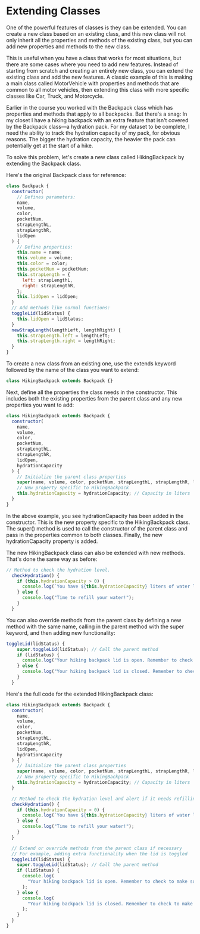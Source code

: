 # Extending Classes

One of the powerful features of classes is they can be extended. You can create a new class based on an existing class, and this new class will not only inherit all the properties and methods of the existing class, but you can add new properties and methods to the new class.

This is useful when you have a class that works for most situations, but there are some cases where you need to add new features. Instead of starting from scratch and creating an entirely new class, you can extend the existing class and add the new features. A classic example of this is making a main class called MotorVehicle with properties and methods that are common to all motor vehicles, then extending this class with more specific classes like Car, Truck, and Motorcycle.

Earlier in the course you worked with the Backpack class which has properties and methods that apply to all backpacks. But there's a snag: In my closet I have a hiking backpack with an extra feature that isn't covered by the Backpack class—a hydration pack. For my dataset to be complete, I need the ability to track the hydration capacity of my pack, for obvious reasons. The bigger the hydration capacity, the heavier the pack can potentially get at the start of a hike.

To solve this problem, let's create a new class called HikingBackpack by extending the Backpack class.

Here's the original Backpack class for reference:

```js
class Backpack {
  constructor(
    // Defines parameters:
    name,
    volume,
    color,
    pocketNum,
    strapLengthL,
    strapLengthR,
    lidOpen
  ) {
    // Define properties:
    this.name = name;
    this.volume = volume;
    this.color = color;
    this.pocketNum = pocketNum;
    this.strapLength = {
      left: strapLengthL,
      right: strapLengthR,
    };
    this.lidOpen = lidOpen;
  }
  // Add methods like normal functions:
  toggleLid(lidStatus) {
    this.lidOpen = lidStatus;
  }
  newStrapLength(lengthLeft, lengthRight) {
    this.strapLength.left = lengthLeft;
    this.strapLength.right = lengthRight;
  }
}
```

To create a new class from an existing one, use the extends keyword followed by the name of the class you want to extend:

```js
class HikingBackpack extends Backpack {}
```

Next, define all the properties the class needs in the constructor. This includes both the existing properties from the parent class and any new properties you want to add:

```js
class HikingBackpack extends Backpack {
  constructor(
    name,
    volume,
    color,
    pocketNum,
    strapLengthL,
    strapLengthR,
    lidOpen,
    hydrationCapacity
  ) {
    // Initialize the parent class properties
    super(name, volume, color, pocketNum, strapLengthL, strapLengthR, lidOpen);
    // New property specific to HikingBackpack
    this.hydrationCapacity = hydrationCapacity; // Capacity in liters
  }
}
```

In the above example, you see hydrationCapacity has been added in the constructor. This is the new property specific to the HikingBackpack class. The super() method is used to call the constructor of the parent class and pass in the properties common to both classes. Finally, the new hydrationCapacity property is added.

The new HikingBackpack class can also be extended with new methods. That's done the same way as before:

```js
// Method to check the hydration level.
  checkHydration() {
    if (this.hydrationCapacity > 0) {
      console.log(`You have ${this.hydrationCapacity} liters of water left.`);
    } else {
      console.log("Time to refill your water!");
    }
  }

```

You can also override methods from the parent class by defining a new method with the same name, calling in the parent method with the super keyword, and then adding new functionality:

```js
toggleLid(lidStatus) {
    super.toggleLid(lidStatus); // Call the parent method
    if (lidStatus) {
      console.log("Your hiking backpack lid is open. Remember to check to make sure the hydration pack is inserted.");
    } else {
      console.log("Your hiking backpack lid is closed. Remember to check to make sure the hydration pack is inserted.");
    }
  }

```

Here's the full code for the extended HikingBackpack class:

```js
class HikingBackpack extends Backpack {
  constructor(
    name,
    volume,
    color,
    pocketNum,
    strapLengthL,
    strapLengthR,
    lidOpen,
    hydrationCapacity
  ) {
    // Initialize the parent class properties
    super(name, volume, color, pocketNum, strapLengthL, strapLengthR, lidOpen);
    // New property specific to HikingBackpack
    this.hydrationCapacity = hydrationCapacity; // Capacity in liters
  }

  // Method to check the hydration level and alert if it needs refilling
  checkHydration() {
    if (this.hydrationCapacity > 0) {
      console.log(`You have ${this.hydrationCapacity} liters of water left.`);
    } else {
      console.log("Time to refill your water!");
    }
  }

  // Extend or override methods from the parent class if necessary
  // For example, adding extra functionality when the lid is toggled
  toggleLid(lidStatus) {
    super.toggleLid(lidStatus); // Call the parent method
    if (lidStatus) {
      console.log(
        "Your hiking backpack lid is open. Remember to check to make sure the hydration pack is inserted."
      );
    } else {
      console.log(
        "Your hiking backpack lid is closed. Remember to check to make sure the hydration pack is inserted."
      );
    }
  }
}
```